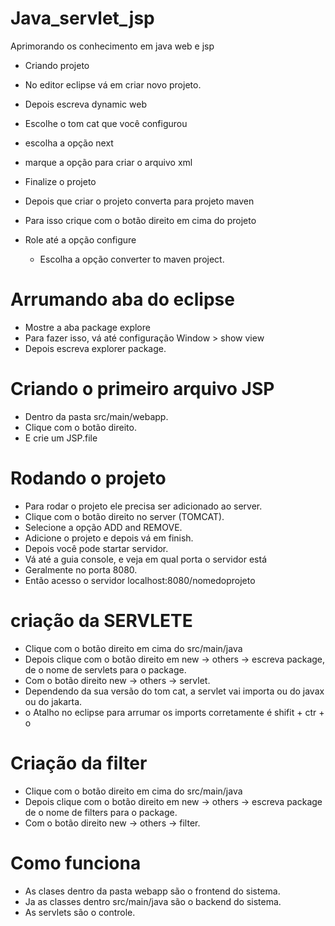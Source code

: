 # Java_servlet_jsp
Aprimorando os conhecimento em java web e jsp

 - Criando projeto
  - No editor eclipse vá em criar novo projeto.
  - Depois escreva dynamic web
  - Escolhe o tom cat que você configurou
  - escolha a opção next
  - marque a opção para criar o arquivo xml
  - Finalize o projeto

 - Depois que criar o projeto converta para projeto maven
 - Para isso crique com o botão direito em cima do projeto
 - Role até a opção configure
    - Escolha a opção converter to maven project.

# Arrumando aba do eclipse
- Mostre a aba package explore
- Para fazer isso, vá até configuração Window > show view
- Depois escreva explorer package.

# Criando o primeiro arquivo JSP
 - Dentro da pasta src/main/webapp.
 - Clique com o botão direito.
 - E crie um JSP.file

 # Rodando o projeto
 - Para rodar o projeto ele precisa ser adicionado ao server.
 - Clique com o botão direito no server (TOMCAT).
 - Selecione a opção ADD and REMOVE.
 - Adicione o projeto e depois vá em finish.
 - Depois você pode startar servidor.
 - Vá até a guia console, e veja em qual porta o servidor está
 - Geralmente no porta 8080.
 - Então acesso o servidor localhost:8080/nomedoprojeto

 # criação da SERVLETE
  - Clique com o botão direito em cima do src/main/java
  - Depois clique com o botão direito em new -> others -> escreva package, de o nome de servlets para o package.
  - Com o botão direito new -> others -> servlet.
  - Dependendo da sua versão do tom cat, a servlet vai importa ou do javax ou do jakarta.
  - o Atalho no eclipse para arrumar os imports corretamente é shifit + ctr + o

  # Criação da filter
  - Clique com o botão direito em cima do src/main/java
  - Depois clique com o botão direito em new -> others -> escreva package de o nome de filters para o package.
  - Com o botão direito new -> others -> filter.

  # Como funciona
  - As clases dentro da pasta webapp são o frontend do sistema.
  - Ja as classes dentro src/main/java são o backend do sistema.
  - As servlets são o controle.